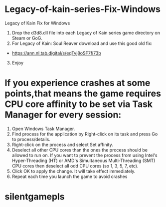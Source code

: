 # Legacy-of-kain-series-Fix-Windows
Legacy of Kain Fix for Windows
1. Drop the d3d8.dll file into each Legacy of Kain series game directory on Steam or GoG.
2. For Legacy of Kain: Soul Reaver download and use this good old fix:
* https://ann.nl.tab.digital/s/eqTyj8oSF7fi73b
3. Enjoy
# If you experience crashes at some points,that means the game requires CPU core affinity to be set via Task Manager  for every session:
1. Open Windows Task Manager.
2. Find process for the application by Right-click on its task and press Go to process/details.
3. Right-click on the process and select Set affinity.
4. Deselect all other CPU cores than the ones the process should be allowed to run on. If you want to prevent the process from using Intel's Hyper-Threading (HT) or AMD's Simultaneous Multi-Threading (SMT) CPU cores then deselect all odd CPU cores (so 1, 3, 5, 7, etc).
5. Click OK to apply the change. It will take effect immediately.
6. Repeat each time you launch the game to avoid crashes
# silentgamepls
